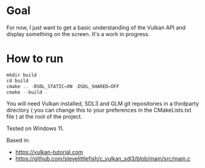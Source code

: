 # Goal
For now, I just want to get a basic understanding of the Vulkan API and display something on the screen. It's a work in progress. 

# How to run
``` c++
mkdir build
cd build
cmake .. -DSDL_STATIC=ON -DSDL_SHARED=OFF
cmake --build .
```

You will need Vulkan installed, SDL3 and GLM git repositories in a thirdparty directory ( you can change this to your preferences in the CMakeLists.txt file ) at the root of the project.

Tested on Windows 11.

Based in:
- https://vulkan-tutorial.com
- https://github.com/stevelittlefish/c_vulkan_sdl3/blob/main/src/main.c
